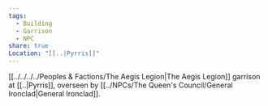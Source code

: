 ```yaml
---
tags:
  - Building
  - Garrison
  - NPC
share: true
Location: "[[..|Pyrris]]"
---
```


[[../../../../Peoples & Factions/The Aegis Legion|The Aegis Legion]] garrison at [[..|Pyrris]], overseen by [[../NPCs/The Queen's Council/General Ironclad|General Ironclad]].